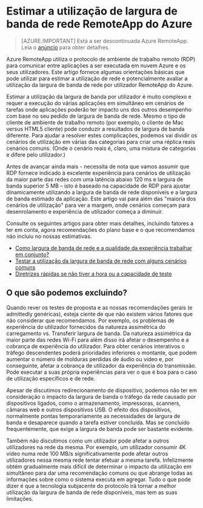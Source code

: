 
<properties 
    pageTitle="Estimar a utilização de largura de banda de rede RemoteApp do Azure | Microsoft Azure"
    description="Saiba mais sobre os requisitos de largura de banda de rede para o seu coleções RemoteApp do Azure e apps."
    services="remoteapp"
    documentationCenter="" 
    authors="lizap" 
    manager="mbaldwin" />

<tags 
    ms.service="remoteapp" 
    ms.workload="compute" 
    ms.tgt_pltfrm="na" 
    ms.devlang="na" 
    ms.topic="article" 
    ms.date="08/15/2016" 
    ms.author="elizapo" />

# <a name="estimate-azure-remoteapp-network-bandwidth-usage"></a>Estimar a utilização de largura de banda de rede RemoteApp do Azure 

> [AZURE.IMPORTANT]
> Está a ser descontinuada Azure RemoteApp. Leia o [anúncio](https://go.microsoft.com/fwlink/?linkid=821148) para obter detalhes.

Azure RemoteApp utiliza o protocolo de ambiente de trabalho remoto (RDP) para comunicar entre aplicações a ser executada em nuvem Azure e os seus utilizadores. Este artigo fornece algumas orientações básicas que pode utilizar para estimar a utilização de rede e potencialmente avaliar a utilização da largura de banda de rede por utilizador RemoteApp do Azure.

Estimar a utilização da largura de banda por utilizador é muito complexo e requer a execução do várias aplicações em simultâneo em cenários de tarefas onde aplicações poderão ter impacto uns dos outros desempenho com base no seu pedido de largura de banda de rede. Mesmo o tipo de cliente de ambiente de trabalho remoto (por exemplo, o cliente de Mac versus HTML5 cliente) pode conduzir a resultados de largura de banda diferente. Para ajudar a resolver estes complicações, podemos vai dividir os cenários de utilização em várias das categorias para criar uma réplica reais cenários comuns. (Onde o cenário reais é, claro, uma mistura de categorias e difere pelo utilizador.)

Antes de avançar ainda mais - necessita de nota que vamos assumir que RDP fornece indicado à excelente experiência para cenários de utilização da maior parte das redes com uma latência abaixo 120 ms e largura de banda superior 5 MB – isto é baseado na capacidade de RDP para ajustar dinamicamente utilizando a largura de banda de rede disponíveis e a largura de banda estimado da aplicação. Este artigo vai para além das "maioria dos cenários de utilização" para ver a margem, onde cenários começam para desenrolamento e experiência de utilizador começa a diminuir.

Consulte os seguintes artigos para obter mais detalhes, incluindo fatores a ter em conta, agora recomendações do plano base e o que recomendamos não incluiu no nossas estimativas.

- [Como largura de banda de rede e a qualidade da experiência trabalhar em conjunto?](remoteapp-bandwidthexperience.md)
- [Testar a utilização da largura de banda de rede com alguns cenários comuns](remoteapp-bandwidthtests.md)
- [Diretrizes rápidas se não tiver a hora ou a capacidade de teste](remoteapp-bandwidthguidelines.md)


## <a name="what-are-we-not-including"></a>O que são podemos excluindo?

Quando rever os testes de proposta e as nossas recomendações gerais (e admittedly genéricas), esteja ciente de que não existem vários fatores que não considerar que recomendamos. Por exemplo, os problemas de experiência do utilizador fornecidos da natureza assimétrica do carregamento vs. Transferir largura de banda. Da natureza assimétrica da maior parte das redes Wi-Fi para além disso irá afetar o desempenho e a cobrança de experiência do utilizador. Para obter cenários interativos o tráfego descendentes poderá prioridades inferiores o montante, que podem aumentar o número de molduras perdidas de áudio ou vídeo e, por conseguinte, afetar a cobrança de utilizador da experiência do transmissão. Pode executar a suas própria experiências para ver o que é boa para o caso de utilização específicos e de rede.

Apesar de discutimos redirecionamento de dispositivo, podemos não ter em consideração o impacto da largura de banda o tráfego da rede causado por dispositivos ligados, como o armazenamento, impressoras, scanners, câmaras web e outros dispositivos USB. O efeito dos dispositivos, normalmente pontas temporariamente as necessidades de largura de banda e desaparece quando a tarefa estiver concluída. Mas se concluído frequentemente, que exige a largura de banda pode ser bastante evidente.

Também não discutimos como um utilizador pode afetar a outros utilizadores na rede da mesma. Por exemplo, um utilizador consumir 4K vídeo numa rede 100 MB/s significativamente pode afetar outros utilizadores nessa mesma rede tentar efetuar a mesma tarefa. Infelizmente obtém gradualmente mais difícil de determinar o impacto da utilização em simultâneo para dar uma recomendação comuns ou que abrange todas as informações sobre como o sistema executa em agregar. Tudo o que pode dizer é que a tecnologia subjacente do protocolo irá tornar a melhor utilização da largura de banda de rede disponíveis, mas tem as suas limitações.